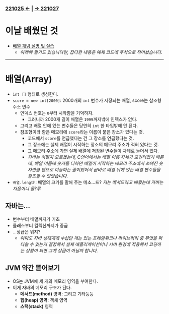 ﻿#
### [221025 ←](/221011-221202_JAVA_BASICS/22-10/221025/) | [→ 221027](/221011-221202_JAVA_BASICS/22-10/221027/)

# 이날 배웠던 것

- [배열 개념 설명 및 실습](/221011-221202_JAVA_BASICS/22-10/221026/javastudy56/javastudy/src/javastudy/Java30.java)
    - *아래에 필기도 있습니다만, 잡다한 내용은 예제 코드에 주석으로 적어놨습니다.*

---

# 배열(Array)

- `int []` 형태로 생성한다.
- `score = new int[2000]`: 2000개의 `int` 변수가 저장되는 배열, score는 참조형 주소 변수
    - 인덱스 번호는 `0`부터 시작함을 기억하자.
        - 그러니까 2000개 길이 배열은 `1999`까지밖에 인덱스가 없다.
    - 그리고 배열 안에 있는 변수들은 당연히 `int` 한 타입밖에 안 된다.
    - 참조형이라 함은 메모리에 `score`라는 이름이 붙은 장소가 있다는 것.
        - 코드에서 `score`를 언급했다는 건 그 장소를 언급했다는 것.
        - 그 장소에는 실제 배열이 시작하는 장소의 메모리 주소가 적혀 있다는 것.
        - 그 메모리 주소에 가면 실제 배열에 저장된 변수들이 차례로 늘어서 있다.
        - *자바는 어떨지 모르겠는데, C언어에서는 배열 이름 자체가 포인터였기 때문에, 배열 이름에 숫자를 더하면 배열이 시작하는 메모리 주소에서 쓰여진 숫자만큼 옆으로 이동하는 꼴이었어서 곧바로 배열 뒤에 있는 배열 변수들을 참조할 수 있었습니다.*
- `배열.length`: 배열의 크기를 말해 주는 메소...드? *저는 메서드라고 배웠는데 자바는 처음이니 몰?루*

## 자바는...

- 변수부터 배열까지가 기초
- 클래스부터 컬렉션까지가 중급
- ...상급은 뭐지?
    - *아마도 자바 생태계에 수십만 개는 있는 프레임워크나 라이브러리 중 무엇을 퍼다쓸 수 있는지 결정해서 실제 애플리케이션이나 서버 환경에 적용해서 코딩하는 상황이 되면 그게 상급이 아닐까 합니다.*

## JVM 약간 뜯어보기

- OS는 JVM에 세 개의 메모리 영역을 부여한다.
- 이게 자바의 메모리 구조가 된다.
    - **메서드(method)** 영역: 그리고 기타등등
    - **힙(heap) 영역**: 객체 영역
    - **스택(stack)** 영역
